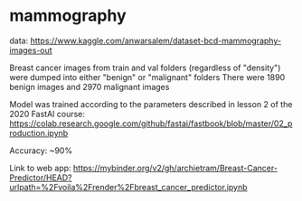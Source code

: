 # mammography
 
data:
https://www.kaggle.com/anwarsalem/dataset-bcd-mammography-images-out

Breast cancer images from train and val folders (regardless of "density") were dumped into either "benign" or "malignant" folders
There were 1890 benign images and 2970 malignant images

Model was trained according to the parameters described in lesson 2 of the 2020 FastAI course:
https://colab.research.google.com/github/fastai/fastbook/blob/master/02_production.ipynb

Accuracy: ~90%

Link to web app:
https://mybinder.org/v2/gh/archietram/Breast-Cancer-Predictor/HEAD?urlpath=%2Fvoila%2Frender%2Fbreast_cancer_predictor.ipynb